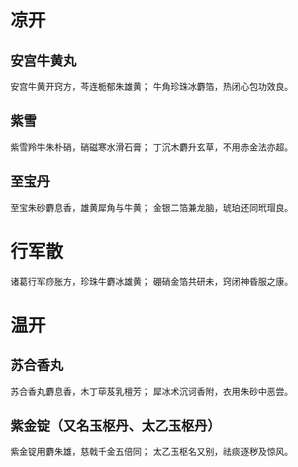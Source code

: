 # 凉开
## 安宫牛黄丸
安宫牛黄开窍方，芩连栀郁朱雄黄； 
牛角珍珠冰麝箔，热闭心包功效良。
## 紫雪
紫雪羚牛朱朴硝，硝磁寒水滑石膏；
丁沉木麝升玄草，不用赤金法亦超。 
## 至宝丹
至宝朱砂麝息香，雄黄犀角与牛黄；
金银二箔兼龙脑，琥珀还同玳瑁良。 
# 行军散
诸葛行军痧胀方，珍珠牛麝冰雄黄；
硼硝金箔共研未，窍闭神昏服之康。 
# 温开 
## 苏合香丸
苏合香丸麝息香，木丁荜芨乳檀芳； 
犀冰术沉诃香附，衣用朱砂中恶尝。 
## 紫金锭（又名玉枢丹、太乙玉枢丹） 
紫金锭用麝朱雄，慈戟千金五倍同；
太乙玉枢名又别，祛痰逐秽及惊风。
